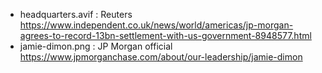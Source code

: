 - headquarters.avif : Reuters https://www.independent.co.uk/news/world/americas/jp-morgan-agrees-to-record-13bn-settlement-with-us-government-8948577.html
- jamie-dimon.png : JP Morgan official https://www.jpmorganchase.com/about/our-leadership/jamie-dimon
